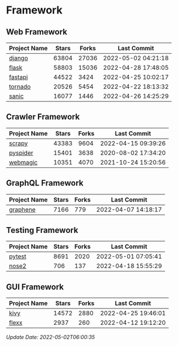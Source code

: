 # Framework

## Web Framework
| Project Name | Stars | Forks | Last Commit |
| ------------ | ----- | ----- | ----------- |
| [django](https://github.com/django/django) | 63804 | 27036 | 2022-05-02 04:21:18 |
| [flask](https://github.com/pallets/flask) | 58803 | 15036 | 2022-04-28 17:48:05 |
| [fastapi](https://github.com/tiangolo/fastapi) | 44522 | 3424 | 2022-04-25 10:02:17 |
| [tornado](https://github.com/tornadoweb/tornado) | 20526 | 5454 | 2022-04-22 18:13:32 |
| [sanic](https://github.com/sanic-org/sanic) | 16077 | 1446 | 2022-04-26 14:25:29 |

## Crawler Framework
| Project Name | Stars | Forks | Last Commit |
| ------------ | ----- | ----- | ----------- |
| [scrapy](https://github.com/scrapy/scrapy) | 43383 | 9604 | 2022-04-15 09:39:26 |
| [pyspider](https://github.com/binux/pyspider) | 15401 | 3638 | 2020-08-02 17:34:20 |
| [webmagic](https://github.com/code4craft/webmagic) | 10351 | 4070 | 2021-10-24 15:20:56 |

## GraphQL Framework
| Project Name | Stars | Forks | Last Commit |
| ------------ | ----- | ----- | ----------- |
| [graphene](https://github.com/graphql-python/graphene) | 7166 | 779 | 2022-04-07 14:18:17 |

## Testing Framework
| Project Name | Stars | Forks | Last Commit |
| ------------ | ----- | ----- | ----------- |
| [pytest](https://github.com/pytest-dev/pytest) | 8691 | 2020 | 2022-05-01 07:05:41 |
| [nose2](https://github.com/nose-devs/nose2) | 706 | 137 | 2022-04-18 15:55:29 |

## GUI Framework
| Project Name | Stars | Forks | Last Commit |
| ------------ | ----- | ----- | ----------- |
| [kivy](https://github.com/kivy/kivy) | 14572 | 2880 | 2022-04-25 19:46:01 |
| [flexx](https://github.com/flexxui/flexx) | 2937 | 260 | 2022-04-12 19:12:20 |

*Update Date: 2022-05-02T06:00:35*